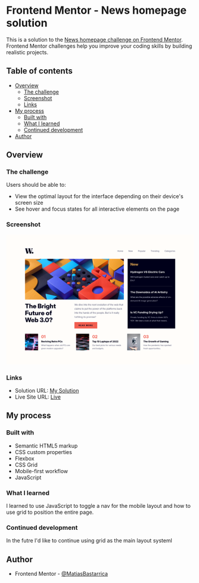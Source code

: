 # Frontend Mentor - News homepage solution

This is a solution to the [News homepage challenge on Frontend Mentor](https://www.frontendmentor.io/challenges/news-homepage-H6SWTa1MFl). Frontend Mentor challenges help you improve your coding skills by building realistic projects.

## Table of contents

- [Overview](#overview)
  - [The challenge](#the-challenge)
  - [Screenshot](#screenshot)
  - [Links](#links)
- [My process](#my-process)
  - [Built with](#built-with)
  - [What I learned](#what-i-learned)
  - [Continued development](#continued-development)
- [Author](#author)

## Overview

### The challenge

Users should be able to:

- View the optimal layout for the interface depending on their device's screen size
- See hover and focus states for all interactive elements on the page

### Screenshot

![](./screenshot.png)

### Links

- Solution URL: [My Solution](https://www.frontendmentor.io/solutions/news-homepage-mb-AOIQ2QAoGS)
- Live Site URL: [Live](https://matiasbastarrica.github.io/news-homepage/)

## My process

### Built with

- Semantic HTML5 markup
- CSS custom properties
- Flexbox
- CSS Grid
- Mobile-first workflow
- JavaScript

### What I learned

I learned to use JavaScript to toggle a nav for the mobile layout and how to use grid to position the entire page.

### Continued development

In the futre I'd like to continue using grid as the main layout systeml

## Author

- Frontend Mentor - [@MatiasBastarrica](https://www.frontendmentor.io/profile/MatiasBastarrica)
